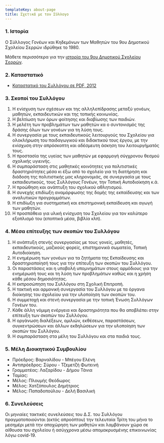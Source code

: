 ```yaml
---
templateKey: about-page
title: Σχετικά με τον Σύλλογο
---
```


### 1. Ιστορία
Ο Σύλλογος Γονέων και Κηδεμόνων των Μαθητών του 9ου Δημοτικού Σχολείου Σερρών ιδρύθηκε το 1980.

Μάθετε περισσότερα για την [ιστορία του 9ου Δημοτικού Σχολείου Σερρών](https://www.enato.edu.gr).


### 2. Καταστατικό
- [Καταστατικό του Συλλόγου σε PDF, 2012](/img/uploads/katastatiko-2012.pdf)


### 3. Σκοποί του Συλλόγου
1. Η ενίσχυση των σχέσεων και της αλληλεπίδρασης μεταξύ γονέων, μαθητών, εκπαιδευτικών και της τοπικής κοινωνίας.
2. Η βελτίωση των όρων φοίτησης και διαβίωσης των παιδιών.
3. Η μελέτη των προβλημάτων των μαθητών κα ο συντονισμός της δράσης όλων των γονέων για τη λύση τους.
4. Η συνεργασία με τους εκπαιδευτικούς λειτουργούς του Σχολείου για ολοκλήρωση του παιδαγωγικού και διδακτικού τους έργου, με την ενίσχυση στην απρόσκοπτη και αδέσμευτη άσκηση του λειτουργήματός τους.
5. Η προστασία της υγείας των μαθητών με εφαρμογή σύγχρονου θεσμού σχολικής υγιεινής.
6. Η συμπαράσταση στις μαθητικές κοινότητες για πολιτιστικές δραστηριότητες μέσα κι έξω από το σχολείο για τη διατήρηση και διάδοση της πολιτιστικής μας κληρονομιάς, σε συνεργασία με τους εκπαιδευτικούς, τους Συλλόγους Γονέων, την Τοπική Αυτοδιοίκηση κ.ά.
7. Η προώθηση και ανάπτυξη του σχολικού αθλητισμού.
8. Η συνεχής επιδίωξη αναμόρφωσης της δομής της εκπαίδευσης και των αναλυτικών προγραμμάτων.
9. Η επιδίωξη για συστηματική και επιστημονική εκπαίδευση και αγωγή των μαθητών.
10. Η προσπάθεια για υλική ενίσχυση του Σχολείου για τον καλύτερο εξοπλισμό του (εποπτικά μέσα, βιβλία κλπ).


### 4. Μέσα επίτευξης των σκοπών του Συλλόγου
1. Η ανάπτυξη στενής συνεργασίας με τους γονείς, μαθητές, εκπαιδευτικούς, μαζικούς φορείς, επιστημονικά σωματεία, Τοπική Αυτοδιοίκηση.
2. Η ενημέρωση των γονέων για τα ζητήματα της Εκπαίδευσης και δραστηριοποίησή τους για την επίτευξη των σκοπών του Συλλόγου.
3. Οι παραστάσεις και η υποβολή υπομνημάτων στους αρμόδιους για την ενημέρωσή τους και τη λύση των προβλημάτων καθώς και η χρήση κάθε μέσου δημοσιότητας.
4. Η εκπροσώπηση του Συλλόγου στη Σχολική Επιτροπή.
5. Η τακτική και αρμονική συνεργασία του Συλλόγου με τα όργανα διοίκησης του σχολείου για την υλοποίηση των σκοπών του.
6. Η συμμετοχή και στενή συνεργασία με την τοπική Ένωση Συλλόγων Γονέων του.
7. Κάθε άλλη νόμιμη ενέργεια και δραστηριότητα που θα αποβλέπει στην επίτευξη των σκοπών του Συλλόγου.
8. Η οργάνωση διαλέξεων, ομιλιών, εκθέσεων, παραστάσεων, συγκεντρώσεων και άλλων εκδηλώσεων για την υλοποίηση των σκοπών του Συλλόγου.
9. Η συμπαράσταση στα μέλη του Συλλόγου και στα παιδιά τους.


### 5. Μέλη Διοικητικού Συμβουλίου
* Πρόεδρος: Βαρναλίδου - Μπέγου Ελένη
* Αντιπρόεδρος: Σύρου - Τζεμετζή Φωτεινή
* Γραμματέας: Λαζαρίδου - Δήμου Τάνια
* Ταμίας:
* Μέλος: Πλουμής Θεόδωρος
* Μέλος: Χατζόπουλος Δημήτριος
* Μέλος: Παπαδοπούλου - Δελή Βασιλική


### 6. Συνελεύσεις
Οι μηνιαίες τακτικές συνελεύσεις του Δ.Σ. του Συλλόγου πραγματοποιούνται (εκτός απροόπτου) την τελευταία Τρίτη του μήνα το μεσημέρι μετά την αποχώρηση των μαθητών και λαμβάνουν χώρα σε αίθουσα του σχολείου ή ασύγχρονα μέσω απομακρυσμένης επικοινωνίας λόγω covid-19.
